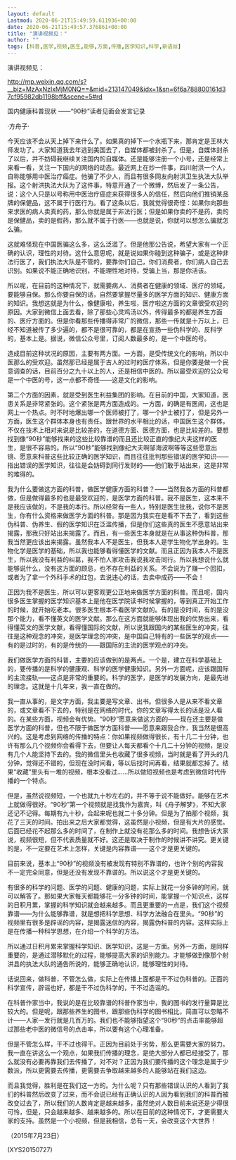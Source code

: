 ```yaml
---
layout: default
Lastmod: 2020-06-21T15:49:59.611936+00:00
date: 2020-06-21T15:49:57.376861+00:00
title: "演讲视频见："
author: ""
tags: [科普,医学,视频,医生,能够,方面,传播,医学知识,科学,新语丝]
---
```


演讲视频见：

http://mp.weixin.qq.com/s?__biz=MzAxNzIxMjM0NQ==&mid=213147049&idx=1&sn=6f6a788800161d37cf95982db1198bff&scene=5#rd

国内健康科普现状                 ——“90秒”读者见面会发言记录

·方舟子·

今天应该不会从天上掉下来什么了。如果真的掉下一个水瓶下来，那肯定是王林大师发功了。大家知道我去年逃到美国去了，自媒体都被封杀了。但是，自媒体封杀了以后，并不妨碍我继续关注国内的自媒体。还是能够注册一个小号，还是经常上来看一看，关注一下国内的网络的动态。最近网上在炒一件事，四川射洪一个人，自称能够用中医治疗癌症。他骗了不少人，而且有很多网友向射洪卫生执法大队举报。这个射洪执法大队为了这件事，特意开通了一个微博，然后发了一条公告，说：这个人只是以号称用中医治疗癌症来获得很多人的信任，然后向他们推销某品牌的保健品，这不属于行医行为。看了这条以后，我就觉得很奇怪：如果你向那些来求医的病人卖真的药，那么你就是属于非法行医；但是如果你卖的不是药，卖的是保健品，卖的是假药，那么就不属于行医——也就是说，你就可以想怎么骗就怎么骗。

这就难怪现在中国医骗这么多，这么泛滥了。但是他那公告说，希望大家有一个正确的认识，理性的对待。这什么意思呢，就是说如果你碰到这种骗子，或是这种非法行医了，我们执法大队是不管的，要靠你们自己，你们消费者，你们病人自己去识别。如果说不能正确地识别，不能理性地对待，受骗上当，那是你活该。

所以呢，在目前的这种情况下，就需要病人、消费者在健康的领域、医疗的领域，要能够自保。那么你要自保的话，自然要掌握尽量多的医学方面的知识、健康方面的知识。我想这就是为什么，像健康啦，养生啦，医疗啦这方面的文章很受欢迎的原因。大家到微信上面去看，除了那些心灵鸡汤以外，传得最多的都是养生方面的、医疗方面的。但是你看那些传播得非常广的微信，那些一传就是十万以上，已经不知道被传了多少遍的，都不是很可靠的，都是在宣扬一些伪科学的、反科学的，基本上是。据说，微信公众号里，订阅人数最多的，是一个中医的号。

造成目前这种状况的原因，主要有两方面。一方面，是受传统文化的影响，所以中医那么的受欢迎。虽然那已经是属于古人的过时的医疗体系，但是你要是做一个民意调查的话，目前百分之九十以上的人，还是相信中医的。所以最受欢迎的公众号是一个中医的号，这一点都不奇怪——这是文化的影响。

第二个方面的因素，就是受到医生利益集团的影响。在目前的中国，大家知道，医患关系是非常紧张的。这个紧张是两方面造成的。一方面，的确是有医闹，这也是网上一个热点。时不时地爆出哪一个医师被打了，哪一个护士被打了，但是另外一方面，医生这个群体本身也有责任。跟世界的水平相比的话，中国医生这个群体，不仅在技术上相对来说是比较差的，在道德方面、医德方面，也是比较差的。要想找到像“90秒”能够找来的这些比较靠谱的而且还比较正直的像纪大夫这样的医生，是很不容易的。所以“90秒”能够找到像纪大夫啊邹海波啊等等这些愿意出镜、愿意来科普这些比较正确的医学知识，而且往往批判那些错误的医学知识——指出错误的医学知识，往往是会妨碍到同行发财的——他们敢于站出来，这是非常的难得的。

我为什么要做这方面的科普，做医学健康方面的科普？——当然我各方面的科普都做，但是做得最多的也是最受欢迎的，是医学方面的科普。我不是医生，这本来不是我应该做的，不是我的本行。所以经常有一些人，特别是医生批我，说你不是医生，你有什么资格来做医学方面的科普。那是因为我实在是看不下去了，看到这些伪科普、伪养生、假的医学知识在泛滥传播，但是你们这些真的医生不愿意站出来揭露，那我只好站出来揭露了。而且，有一些医生本身就是在从事这种伪科普，那我当然更应该出来揭露。虽然我本人不是医生，但我本人是学生物化学出身的。生物化学是医学的基础，所以我也能够看得懂医学的文献。而且正因为我本人不是医生，所以我没有利益的纠葛，我不怕人家攻击我说我攻击同行。所以我想说什么就能够说什么，没有这方面的顾忌，也不存在利益的关系。不会说为了赚一个回扣，或者为了拿一个外科手术的红包，去说违心的话，去卖中成药——不会！

正因为我不是医生，所以可以更客观更公正地来做医学方面的科普。而且呢，国内很多医生掌握的医学知识基本上是他在医学院读书时候掌握的，等到真正开始工作的时候，就开始吃老本。很多医生根本不看医学文献的。有的是没时间，有的是没那个能力，看不懂英文的医学文献。那么在这方面就能够体现出我的优势出来，看得懂英文的医学文献，看得懂国际的文献，所以说我跟国内的某些医生的冲突，往往是这种观念的冲突，是医学理念的冲突，是中国自己特有的一些医学的观点——有的是过时的，有的是传统的——跟国际的主流的医学观点的冲突。

我们做医学方面的科普，主要的应该做到的是两点。一个是，建立在科学基础上的，要传播的是科学的健康观、科学的医学健康知识。另外一方面呢，应该跟国际的主流接轨——这点是非常的重要的。科学的医学，是医学的发展方向，是最先进的理念。这就是十几年来，我一直在做的。

我一直从事的，是文字方面，我主要是写文章、出书。但很多人是从来不看文章的，或文章看不下去的，特别是在网络的时代，你的文章写得太长的话是没人看的。在某些方面，视频会有优势。“90秒”愿意来做这方面的——现在还主要是做医学方面的科普，但也不限于做医学方面科普——愿意来跟我合作，我当然是很高兴的。这是考虑到网络的传播的特点：你如果视频做得很长，有十几二十分钟，也许有那么几个视频你会看得下去，但要让人每天都看个十几二十分钟的视频，是没有几个人能坚持下去的。我的微信里头也收藏了很多视频，当时就是看了开头的几分钟，觉得还不错的，但现在没时间看，等以后找时间再看，结果就都忘掉了。结果“收藏”里头有一堆的视频，根本没看过……所以做短视频也是考虑到微信时代传播的一个特点。

但是，虽然说视频短，一个也就九十秒左右的，并不等于说不能做好。能够在艺术上就做得很好。“90秒”第一个视频就是找我作为嘉宾，叫《舟子解梦》，不知大家还记不记得。每期有九十秒，合起来呢也就二十多分钟。但是为了拍那个视频，我花了三天的时间。拍出来之后大家都觉得，这虽然是小视频，但是有大片的感觉。后面已经花不起那么多的时间了，在制作上就没有花那么多的时间。我想告诉大家说，视频很短，但不代表质量就不好。这还是取决于制作的时候讲不讲究。更关键的是，不一定要在艺术上怎样，关键是内容靠谱——这个才是更关键的。

目前来说，基本上“90秒”的视频没有被发现有特别不靠谱的，也许个别的内容我不一定完全同意，但是还没有发现不靠谱的。所以说这个才是更关键的。

有很多的科学的问题、医学的问题、健康的问题，实际上就花一分多钟的时间，就可以解答了。那如果大家每天都能够花一分多钟的时间，能掌握一个知识点，这样的日积月累，掌握的科学知识就会越来越多。而且更重要的一点是，我们这个视频靠谱——为什么能够靠谱，就是想把科学思想、科学方法融合在里头。“90秒”的视频里有很多是辟谣的内容，是揭露迷信的内容，揭露伪科普的内容。这样实际上是在传播一种科学思想，在介绍一个科学的方法。

所以通过日积月累来掌握科学知识、医学知识，这是一方面。另外一方面，是同样重要的，是通过潜移默化的过程，能够提高大家的识别能力。才能够做到像那个射洪县的执法大队的通告所说的，能够正确地认识，能够理性的对待。

话说回来，做科普，不管怎么做，实际上在传播上面都是干不过伪科普的。正面的科学宣传，辟谣也好，都是干不过伪科学的，干不过造谣的。

在科普作家当中，我说的是在比较靠谱的科普作家当中，我的图书的发行量算是比较大的。但是呢，跟那些养生的图书，跟那些伪科学的图书相比，简直可以忽略不计——人家一发行就是几百万的。我们也不能够指望这个“90秒”的点击率能够超过那些老中医的微信号的点击率，所以要有这个心理准备。

但是不管怎么样，干不过也得干。正因为目前处于劣势，那么更需要大家的努力。我一直在讲这么一个观点，如果我们传播的理念，是绝大部分人都已经接受了，那么就没有必要再靠我们去传播了，对不对？正因为我们要传播的这个理念是属于少数派，所以更需要去传播，更需要去争取越来越多的人能够站在我们这边。

而且我觉得，胜利是在我们这一方的。为什么呢？只有那些错误认识的人看到了我们的科普然后改变了过来，而不会说已经有正确认识的人因为看到我们的科普而被改变过去了，所以我们的人数肯定是越来越多，虽然绝对人数目前来说还是少得很可怜，但是，只会越来越多、越来越多的。所以在目前的这种情况下，才更需要大家的支持。虽然是一个小视频，但是我相信，总有一天，会改变这个大世界！

（2015年7月23日）

(XYS20150727)

